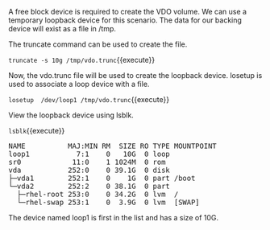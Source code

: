 A free block device is required to create the VDO volume.  We can use a 
temporary loopback device for this scenario.  The data for our backing 
device will exist as a file in /tmp.

The truncate command can be used to create the file.


`truncate -s 10g /tmp/vdo.trunc`{{execute}}

Now, the vdo.trunc file will be used to create the loopback
device.  losetup is used to associate a loop device with a file.


`losetup  /dev/loop1 /tmp/vdo.trunc`{{execute}}

View the loopback device using lsblk.

`lsblk`{{execute}}

<pre class="file">
NAME          MAJ:MIN RM  SIZE RO TYPE MOUNTPOINT
loop1           7:1    0   10G  0 loop
sr0            11:0    1 1024M  0 rom
vda           252:0    0 39.1G  0 disk
├─vda1        252:1    0    1G  0 part /boot
└─vda2        252:2    0 38.1G  0 part
  ├─rhel-root 253:0    0 34.2G  0 lvm  /
  └─rhel-swap 253:1    0  3.9G  0 lvm  [SWAP]
</pre>

The device named loop1 is first in the list and has a size of 10G.

